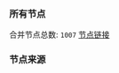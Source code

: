 ### 所有节点
合并节点总数: `1007`
[节点链接](https://raw.githubusercontent.com/rzhy1/11/master/sub/sub_merge_base64.txt)

### 节点来源
